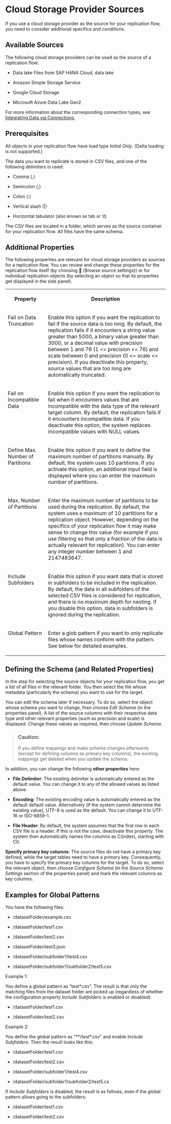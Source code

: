 <!-- loio4d481a2c620f4b52ba65b360299d7719 -->

<link rel="stylesheet" type="text/css" href="../css/sap-icons.css"/>

# Cloud Storage Provider Sources

If you use a cloud storage provider as the source for your replication flow, you need to consider additional specifics and conditions.



<a name="loio4d481a2c620f4b52ba65b360299d7719__section_ReplTargets_NonSAPSources"/>

## Available Sources

The following cloud storage providers can be used as the source of a replication flow:

-   Data lake Files from SAP HANA Cloud, data lake

-   Amazon Simple Storage Service

-   Google Cloud Storage

-   Microsoft Azure Data Lake Gen2


For more information about the corresponding connection types, see [Integrating Data via Connections](https://help.sap.com/docs/SAP_DATASPHERE/be5967d099974c69b77f4549425ca4c0/eb85e157ab654152bd68a8714036e463.html).



<a name="loio4d481a2c620f4b52ba65b360299d7719__section_ReplFlow_NonSAP_Sources_Prerequisites"/>

## Prerequisites

All objects in your replication flow have load type *Initial Only*. \(Delta loading is not supported.\)

The data you want to replicate is stored in CSV files, and one of the following delimiters is used:

-   Comma \(,\)

-   Semicolon \(;\)

-   Colon \(:\)

-   Vertical slash \(|\)

-   Horizontal tabulator \(also known as tab or \\t\)


The CSV files are located in a folder, which serves as the source container for your replication flow. All files have the same schema.



<a name="loio4d481a2c620f4b52ba65b360299d7719__section_ReplFlow_NonSAP_Sources_Properties"/>

## Additional Properties

The following properties are relevant for cloud storage providers as sources for a replication flow. You can review and change these properties for the replication flow itself \(by choosing <span class="FPA-icons-V3"></span> \(Browse source settings\)\) or for individual replication objects \(by selecting an object so that its properties get displayed in the side panel\).


<table>
<tr>
<th valign="top">

Property

</th>
<th valign="top">

Description

</th>
</tr>
<tr>
<td valign="top">

Fail on Data Truncation

</td>
<td valign="top">

Enable this option if you want the replication to fail if the source data is too long. By default, the replication fails if it encounters a string value greater than 5000, a binary value greater than 3000, or a decimal value with precision between 1 and 76 \(1 <= precision <= 76\) and scale between 0 and precision \(0 <= scale <= precision\). If you deactivate this property, source values that are too long are automatically truncated.

</td>
</tr>
<tr>
<td valign="top">

Fail on Incompatible Data

</td>
<td valign="top">

Enable this option if you want the replication to fail when it encounters values that are incompatible with the data type of the relevant target column. By default, the replication fails if it encounters incompatible data. If you deactivate this option, the system replaces incompatible values with NULL values.

</td>
</tr>
<tr>
<td valign="top">

Define Max. Number of Partitions

</td>
<td valign="top">

Enable this option if you want to define the maximum number of partitions manually. By default, the system uses 10 partitions. If you activate this option, an additional input field is displayed where you can enter the maximum number of partitions.

</td>
</tr>
<tr>
<td valign="top">

Max. Number of Partitions

</td>
<td valign="top">

Enter the maximum number of partitions to be used during the replication. By default, the system uses a maximum of 10 partitions for a replication object. However, depending on the specifics of your replication flow it may make sense to change this value \(for example if you use filtering so that only a fraction of the data is actually relevant for replication\). You can enter any integer number between 1 and 2147483647.

</td>
</tr>
<tr>
<td valign="top">

Include Subfolders

</td>
<td valign="top">

Enable this option if you want data that is stored in subfolders to be included in the replication. By default, the data in all subfolders of the selected CSV files is considered for replication, and there is no maximum depth for nesting. If you disable this option, data in subfolders is ignored during the replication.

</td>
</tr>
<tr>
<td valign="top">

Global Pattern

</td>
<td valign="top">

Enter a glob pattern if you want to only replicate files whose names conform with the pattern. See below for detailed examples.

</td>
</tr>
</table>



<a name="loio4d481a2c620f4b52ba65b360299d7719__section_ReplFlow_NonSAP_Sources_Schema"/>

## Defining the Schema \(and Related Properties\)

In the step for selecting the source objects for your replication flow, you get a list of all files in the relevant folder. You then select the file whose metadata \(particularly the schema\) you want to use for the target.

You can edit the schema later if necessary. To do so, select the object whose schema you want to change, then choose *Edit Schema* \(in the properties panel\). A list of the source columns with their respective data type and other relevant properties \(such as precision and scale\) is displayed. Change these values as required, then choose *Update Schema*.

> ### Caution:  
> If you define mappings and make schema changes afterwards \(except for defining columns as primary key columns\), the existing mappings get deleted when you update the schema.

In addition, you can change the following **other properties** here:

-   **File Delimiter**: The existing delimiter is automatically entered as the default value. You can change it to any of the allowed values as listed above.

-   **Encoding**: The existing encoding value is automatically entered as the default default value. Alternatively \(if the system cannot determine the existing value\), UTF-8 is used as the default. You can change it to UTF-16 or ISO-8859-1.

-   **File Header**: By default, the system assumes that the first row in each CSV file is a header. If this is not the case, deactivate this property. The system then automatically names the columns as C\(index\), starting with C0.


**Specify primary key columns**: The source files do not have a primary key defined, while the target tables need to have a primary key. Consequently, you have to specify the primary key columns for the target. To do so, select the relevant object, then choose *Configure Schema* \(in the *Source Schema Settings* section of the properties panel\) and mark the relevant columns as key columns.



<a name="loio4d481a2c620f4b52ba65b360299d7719__section_ReplFlow_NonSAP_Sources_GlobalPatterns"/>

## Examples for Global Patterns

You have the following files:

-   /datasetFolder/example.csv

-   /datasetFolder/test1.csv

-   /datasetFolder/test2.csv

-   /datasetFolder/test3.json

-   /datasetFolder/subfolder1/test4.csv

-   /datasetFolder/subfolder1/subfolder2/test5.csv


Example 1:

You define a global pattern as “test\*.csv”. The result is that only the matching files from the dataset folder are picked up \(regardless of whether the configuration property *Include Subfolders* is enabled or disabled\):

-   /datasetFolder/test1.csv

-   /datasetFolder/test2.csv


Example 2:

You define the global pattern as “\*\*/test\*.csv” and enable *Include Subfolders*. Then the result looks like this:

-   /datasetFolder/test1.csv

-   /datasetFolder/test2.csv

-   /datasetFolder/subfolder1/test4.csv

-   /datasetFolder/subfolder1/subfolder2/test5.cs


If *Include Subfolders* is disabled, the result is as follows, even if the global pattern allows going to the subfolders:

-   /datasetFolder/test1.csv

-   /datasetFolder/test2.csv


